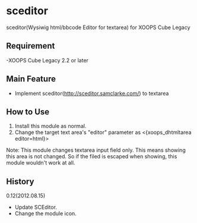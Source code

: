 sceditor
========

sceditor(Wysiwig html/bbcode Editor for textarea) for XOOPS Cube Legacy

## Requirement
-XOOPS Cube Legacy 2.2 or later

## Main Feature
- Implement sceditor(http://sceditor.samclarke.com/) to textarea

## How to Use
1) Install this module as normal.
2) Change the target text area's "editor" parameter as <{xoops_dhtmltarea editor=html}>

Note: This module changes textarea input field only. This means showing this area is not changed. So if the filed is escaped when showing, this module wouldn't work at all.

## History
0.12(2012.08.15)
- Update SCEditor.
- Change the module icon.

